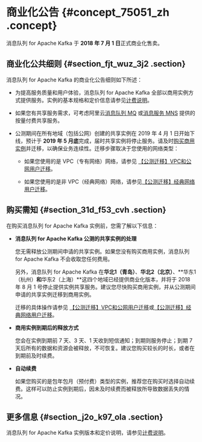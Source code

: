 # 商业化公告 {#concept_75051_zh .concept}

消息队列 for Apache Kafka 于 **2018 年 7 月 1 日**正式商业化售卖。

## 商业化公共细则 {#section_fjt_wuz_3j2 .section}

消息队列 for Apache Kafka 的商业化公告细则如下所述：

-   为提高服务质量和用户体验，消息队列 for Apache Kafka 全部以商用实例方式提供服务。实例的基本规格和定价信息请参见[计费说明](../cn.zh-CN/产品定价/计费说明.md#)。

-   如果您有共享服务需求，可考虑阿里云[消息队列 MQ](https://www.aliyun.com/product/ons) 或[消息服务 MNS](https://www.aliyun.com/product/mns) 提供的按量付费共享服务。

-   公测期间在所有地域（包括公网）创建的共享实例在 2019 年 4 月 1 日开始下线，预计于 **2019 年 5 月底**完成，届时共享实例将停止服务。请及时[购买商用实例](https://common-buy.aliyun.com/?spm=a2c4g.11186623.2.14.186767e60ZZtWM&commodityCode=alikafka_pre#/buy)并迁移，以确保业务连续性。迁移步骤取决于您使用的网络类型：

    -   如果您使用的是 VPC（专有网络）网络，请参见 [【公测迁移】VPC和公网用户迁移](../cn.zh-CN/用户迁移方案/【公测迁移】VPC和公网用户迁移.md#)。

    -   如果您使用的是非 VPC（经典网络）网络，请参见[【公测迁移】经典网络用户迁移](../cn.zh-CN/用户迁移方案/【公测迁移】经典网络用户迁移.md#)。


## 购买需知 {#section_31d_f53_cvh .section}

在购买消息队列 for Apache Kafka 实例前，您需了解以下信息：

-   **消息队列 for Apache Kafka 公测的共享实例的处理**

    您无需释放公测期间申请的共享实例。如果您没有购买商用实例，消息队列 for Apache Kafka 不会收取您任何费用。

    另外，消息队列 for Apache Kafka 在**华北1（青岛）**、**华北2（北京）**、**华东1（杭州）**和**华东2（上海）**这四个地域已经提供商业化版本，并将于 2018 年 8 月 1 号停止提供实例共享服务。建议您尽快购买商用实例，并从公测期间申请的共享实例迁移到商用实例。

    迁移的具体操作请参见 [【公测迁移】VPC和公网用户迁移](../cn.zh-CN/用户迁移方案/【公测迁移】VPC和公网用户迁移.md#)或[【公测迁移】经典网络用户迁移](../cn.zh-CN/用户迁移方案/【公测迁移】经典网络用户迁移.md#)。

-   **商用实例到期后的释放方式**

    您会在实例到期前 7 天、3 天、1 天收到短信通知；到期则服务停止；到期 7 天后所有的数据和资源会被释放，不可恢复。建议您购买较长的时长，或者在到期前及时续费。

-   **自动续费**

    如果您购买的是包年包月（预付费）类型的实例，推荐您在购买时选择自动续费。这样可以防止实例到期后，因未及时续费而被释放所导致数据丢失的情况。


## 更多信息 {#section_j2o_k97_ola .section}

消息队列 for Apache Kafka 实例版本和定价说明，请参见[计费说明](../cn.zh-CN/产品定价/计费说明.md#)。

